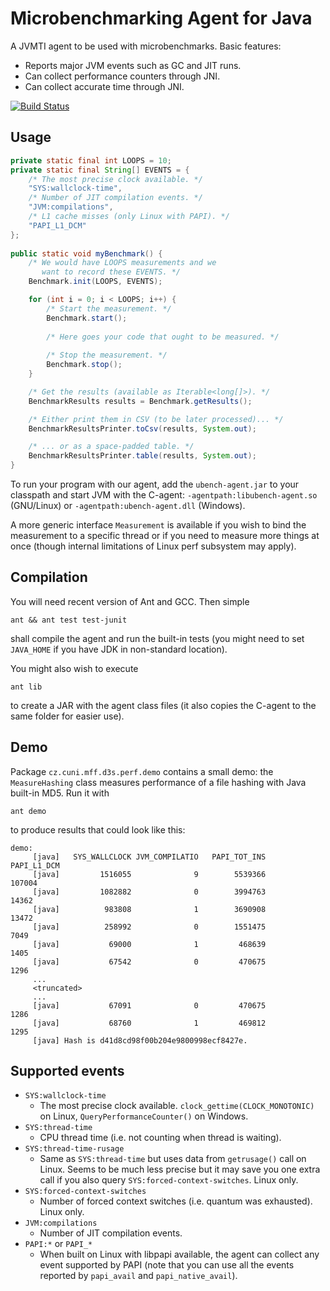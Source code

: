 Microbenchmarking Agent for Java
================================

A JVMTI agent to be used with microbenchmarks. Basic features:

- Reports major JVM events such as GC and JIT runs.
- Can collect performance counters through JNI.
- Can collect accurate time through JNI.

[![Build Status](https://travis-ci.org/D-iii-S/java-ubench-agent.svg?branch=master)](https://travis-ci.org/D-iii-S/java-ubench-agent)

Usage
-----
```java
private static final int LOOPS = 10;
private static final String[] EVENTS = {
	/* The most precise clock available. */
	"SYS:wallclock-time",
	/* Number of JIT compilation events. */
	"JVM:compilations",
	/* L1 cache misses (only Linux with PAPI). */
	"PAPI_L1_DCM"
};
	
public static void myBenchmark() {
	/* We would have LOOPS measurements and we
	   want to record these EVENTS. */
	Benchmark.init(LOOPS, EVENTS);

	for (int i = 0; i < LOOPS; i++) {
		/* Start the measurement. */
		Benchmark.start();
    	
		/* Here goes your code that ought to be measured. */
    
		/* Stop the measurement. */
		Benchmark.stop();
	}

	/* Get the results (available as Iterable<long[]>). */
	BenchmarkResults results = Benchmark.getResults();

	/* Either print them in CSV (to be later processed)... */
	BenchmarkResultsPrinter.toCsv(results, System.out);

	/* ... or as a space-padded table. */
	BenchmarkResultsPrinter.table(results, System.out);
}
```

To run your program with our agent, add the `ubench-agent.jar` to
your classpath and start JVM with the C-agent:
`-agentpath:libubench-agent.so` (GNU/Linux)
or `-agentpath:ubench-agent.dll` (Windows).

A more generic interface `Measurement` is available if you wish to
bind the measurement to a specific thread or if you need to measure
more things at once (though internal limitations of Linux perf
subsystem may apply).

Compilation
-----------
You will need recent version of Ant and GCC. Then simple
```
ant && ant test test-junit
```
shall compile the agent and run the built-in tests
(you might need to set `JAVA_HOME` if you have JDK in non-standard location).

You might also wish to execute
```
ant lib
```
to create a JAR with the agent class files (it also copies the C-agent to
the same folder for easier use).

Demo
----
Package `cz.cuni.mff.d3s.perf.demo` contains a small demo: the `MeasureHashing`
class measures performance of a file hashing with Java built-in MD5.
Run it with
```
ant demo
```
to produce results that could look like this:
```
demo:
     [java]   SYS_WALLCLOCK JVM_COMPILATIO   PAPI_TOT_INS    PAPI_L1_DCM
     [java]         1516055              9        5539366         107004
     [java]         1082882              0        3994763          14362
     [java]          983808              1        3690908          13472
     [java]          258992              0        1551475           7049
     [java]           69000              1         468639           1405
     [java]           67542              0         470675           1296
     ...
     <truncated>
     ...
     [java]           67091              0         470675           1286
     [java]           68760              1         469812           1295
     [java] Hash is d41d8cd98f00b204e9800998ecf8427e.
```

Supported events
----------------

* `SYS:wallclock-time`
  * The most precise clock available.
    `clock_gettime(CLOCK_MONOTONIC)` on Linux,
    `QueryPerformanceCounter()` on Windows.
* `SYS:thread-time`
  * CPU thread time (i.e. not counting when thread is waiting).
* `SYS:thread-time-rusage`
  * Same as `SYS:thread-time` but uses data from `getrusage()` call on Linux.
    Seems to be much less precise but it may save you one extra call if you
    also query `SYS:forced-context-switches`. Linux only.
* `SYS:forced-context-switches`
  * Number of forced context switches (i.e. quantum was exhausted).
    Linux only.
* `JVM:compilations`
  * Number of JIT compilation events.
* `PAPI:*` or `PAPI_*`
  * When built on Linux with libpapi available, the agent can collect any
    event supported by PAPI (note that you can use all the events reported
    by `papi_avail` and `papi_native_avail`).
